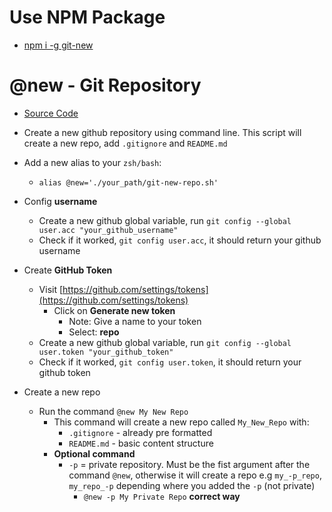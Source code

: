 # Use NPM Package

- [npm i -g git-new](https://www.npmjs.com/package/git-new)

# @new - Git Repository

- [Source Code](https://github.com/Roger-Takeshita/Shell-Script/blob/master/git-new-repo.sh)
- Create a new github repository using command line. This script will create a new repo, add `.gitignore` and `README.md`

- Add a new alias to your `zsh/bash`:

  - `alias @new='./your_path/git-new-repo.sh'`

- Config **username**

  - Create a new github global variable, run `git config --global user.acc "your_github_username"`
  - Check if it worked, `git config user.acc`, it should return your github username

- Create **GitHub Token**

  - Visit [https://github.com/settings/tokens](https://github.com/settings/tokens)
    - Click on **Generate new token**
      - Note: Give a name to your token
      - Select: **repo**
  - Create a new github global variable, run `git config --global user.token "your_github_token"`
  - Check if it worked, `git config user.token`, it should return your github token

- Create a new repo
  - Run the command `@new My New Repo`
    - This command will create a new repo called `My_New_Repo` with:
      - `.gitignore` - already pre formatted
      - `README.md` - basic content structure
    - **Optional command**
      - `-p` = private repository. Must be the fist argument after the command `@new`, otherwise it will create a repo e.g `my_-p_repo`, `my_repo_-p` depending where you added the `-p` (not private)
        - `@new -p My Private Repo` **correct way**
